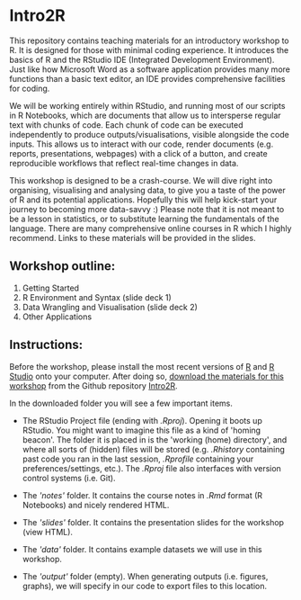 # Intro2R

This repository contains teaching materials for an introductory workshop to R. It is designed for those with minimal coding experience. It introduces the basics of R and the RStudio IDE (Integrated Development Environment). Just like how Microsoft Word as a software application provides many more functions than a basic text editor, an IDE provides comprehensive facilities for coding.

We will be working entirely within RStudio, and running most of our scripts in R Notebooks, which are documents that allow us to intersperse regular text with chunks of code. Each chunk of code can be executed independently to produce outputs/visualisations, visible alongside the code inputs. This allows us to interact with our code, render documents (e.g. reports, presentations, webpages) with a click of a button, and create reproducible workflows that reflect real-time changes in data.  

This workshop is designed to be a crash-course. We will dive right into organising, visualising and analysing data, to give you a taste of the power of R and its potential applications. Hopefully this will help kick-start your journey to becoming more data-savvy :) Please note that it is not meant to be a lesson in statistics, or to substitute learning the fundamentals of the language. There are many comprehensive online courses in R which I highly recommend. Links to these materials will be provided in the slides.

## Workshop outline:

1. Getting Started
1. R Environment and Syntax (slide deck 1)
2. Data Wrangling and Visualisation (slide deck 2)
3. Other Applications


## Instructions:

Before the workshop, please install the most recent versions of [R](https://cran.r-project.org) and [R Studio](https://www.rstudio.com/products/rstudio/download/#download) onto your computer. After doing so, [download the materials for this workshop](https://github.com/xp-song/Intro2R/archive/master.zip) from the Github repository [Intro2R](https://github.com/xp-song/Intro2R). 



In the downloaded folder you will see a few important items. 

* The RStudio Project file (ending with _.Rproj_). Opening it boots up RStudio. You might want to imagine this file as a kind of 'homing beacon'. The folder it is placed in is the 'working (home) directory', and where all sorts of (hidden) files will be stored (e.g. _.Rhistory_ containing past code you ran in the last session, _.Rprofile_ containing your preferences/settings, etc.). The _.Rproj_ file also interfaces with version control systems (i.e. Git).


* The _'notes'_ folder. It contains the course notes in _.Rmd_ format (R Notebooks) and nicely rendered HTML.

* The _'slides'_ folder. It contains the presentation slides for the workshop (view HTML).

* The _'data'_ folder. It contains example datasets we will use in this workshop.

* The _'output'_ folder (empty). When generating outputs (i.e. figures, graphs), we will specify in our code to export files to this location.
